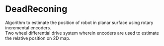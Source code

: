 # DeadReconing
Algorithm to estimate the  position of robot in planar surface using rotary incremental encoders.
<br />
Two wheel differential drive system wherein encoders are used to estimate the relative position on 2D map.
